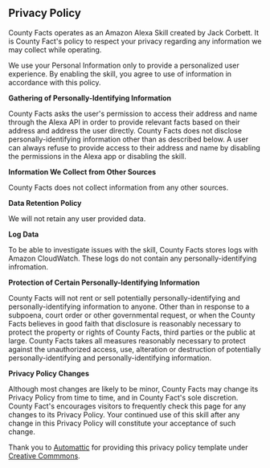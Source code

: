 ## Privacy Policy
County Facts operates as an Amazon Alexa Skill created by Jack Corbett. It is County Fact's policy to respect your privacy regarding any information we may collect while operating.

We use your Personal Information only to provide a personalized user experience. By enabling the skill, you agree to use of information in accordance with this policy.

**Gathering of Personally-Identifying Information**

County Facts asks the user's permission to access their address and name through the Alexa API in order to provide relevant facts based on their address and address the user directly. County Facts does not disclose personally-identifying information other than as described below. A user can always refuse to provide access to their address and name by disabling the permissions in the Alexa app or disabling the skill.

**Information We Collect from Other Sources**

County Facts does not collect information from any other sources.

**Data Retention Policy**

We will not retain any user provided data.

**Log Data**

To be able to investigate issues with the skill, County Facts stores logs with Amazon CloudWatch. These logs do not contain any personally-identifying infromation.

**Protection of Certain Personally-Identifying Information**

County Facts will not rent or sell potentially personally-identifying and personally-identifying information to anyone. Other than in response to a subpoena, court order or other governmental request, or when the County Facts believes in good faith that disclosure is reasonably necessary to protect the property or rights of County Facts, third parties or the public at large. County Facts takes all measures reasonably necessary to protect against the unauthorized access, use, alteration or destruction of potentially personally-identifying and personally-identifying information.

**Privacy Policy Changes**

Although most changes are likely to be minor, County Facts may change its Privacy Policy from time to time, and in County Fact's sole discretion. County Fact's encourages visitors to frequently check this page for any changes to its Privacy Policy. Your continued use of this skill after any change in this Privacy Policy will constitute your acceptance of such change.

Thank you to [Automattic](https://automattic.com) for providing this privacy policy template under [Creative Commmons](https://creativecommons.org/licenses/by-sa/4.0/).
